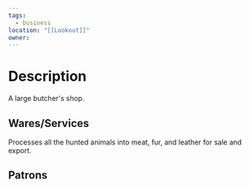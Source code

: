 ```yaml
---
tags:
  - business
location: "[[Lookout]]"
owner:
---
```


# Description

A large butcher's shop. 

## Wares/Services

Processes all the hunted animals into meat, fur, and leather for sale and export.

## Patrons
